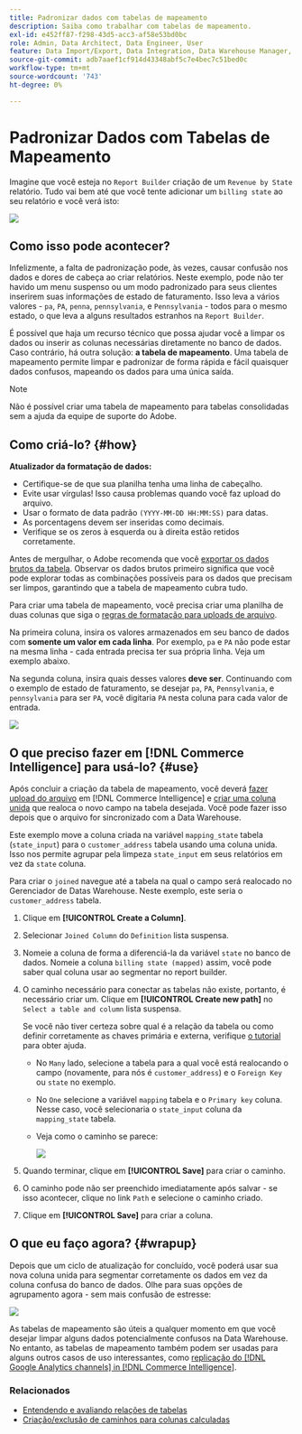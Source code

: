 ```yaml
---
title: Padronizar dados com tabelas de mapeamento
description: Saiba como trabalhar com tabelas de mapeamento.
exl-id: e452ff87-f298-43d5-acc3-af58e53bd0bc
role: Admin, Data Architect, Data Engineer, User
feature: Data Import/Export, Data Integration, Data Warehouse Manager, Commerce Tables
source-git-commit: adb7aaef1cf914d43348abf5c7e4bec7c51bed0c
workflow-type: tm+mt
source-wordcount: '743'
ht-degree: 0%

---
```


# Padronizar Dados com Tabelas de Mapeamento

Imagine que você esteja no `Report Builder` criação de um `Revenue by State` relatório. Tudo vai bem até que você tente adicionar um `billing state` ao seu relatório e você verá isto:

![](../../assets/Messy_State_Segments.png)

## Como isso pode acontecer?

Infelizmente, a falta de padronização pode, às vezes, causar confusão nos dados e dores de cabeça ao criar relatórios. Neste exemplo, pode não ter havido um menu suspenso ou um modo padronizado para seus clientes inserirem suas informações de estado de faturamento. Isso leva a vários valores - `pa`, `PA`, `penna`, `pennsylvania`, e `Pennsylvania` - todos para o mesmo estado, o que leva a alguns resultados estranhos na `Report Builder`.

É possível que haja um recurso técnico que possa ajudar você a limpar os dados ou inserir as colunas necessárias diretamente no banco de dados. Caso contrário, há outra solução: **a tabela de mapeamento**. Uma tabela de mapeamento permite limpar e padronizar de forma rápida e fácil quaisquer dados confusos, mapeando os dados para uma única saída.

>[!NOTE]
>
>Não é possível criar uma tabela de mapeamento para tabelas consolidadas sem a ajuda da equipe de suporte do Adobe.

## Como criá-lo? {#how}

**Atualizador da formatação de dados:**

* Certifique-se de que sua planilha tenha uma linha de cabeçalho.
* Evite usar vírgulas! Isso causa problemas quando você faz upload do arquivo.
* Usar o formato de data padrão `(YYYY-MM-DD HH:MM:SS)` para datas.
* As porcentagens devem ser inseridas como decimais.
* Verifique se os zeros à esquerda ou à direita estão retidos corretamente.

Antes de mergulhar, o Adobe recomenda que você [exportar os dados brutos da tabela](../../tutorials/export-raw-data.md). Observar os dados brutos primeiro significa que você pode explorar todas as combinações possíveis para os dados que precisam ser limpos, garantindo que a tabela de mapeamento cubra tudo.

Para criar uma tabela de mapeamento, você precisa criar uma planilha de duas colunas que siga o [regras de formatação para uploads de arquivo](../../data-analyst/importing-data/connecting-data/using-file-uploader.md).

Na primeira coluna, insira os valores armazenados em seu banco de dados com **somente um valor em cada linha**. Por exemplo, `pa` e `PA` não pode estar na mesma linha - cada entrada precisa ter sua própria linha. Veja um exemplo abaixo.

Na segunda coluna, insira quais desses valores **deve ser**. Continuando com o exemplo de estado de faturamento, se desejar `pa`, `PA`, `Pennsylvania`, e `pennsylvania` para ser `PA`, você digitaria `PA` nesta coluna para cada valor de entrada.

![](../../assets/Mapping_table_examples.jpg)

## O que preciso fazer em [!DNL Commerce Intelligence] para usá-lo? {#use}

Após concluir a criação da tabela de mapeamento, você deverá [fazer upload do arquivo](../../data-analyst/importing-data/connecting-data/using-file-uploader.md) em [!DNL Commerce Intelligence] e [criar uma coluna unida](../../data-analyst/data-warehouse-mgr/calc-column-types.md) que realoca o novo campo na tabela desejada. Você pode fazer isso depois que o arquivo for sincronizado com a Data Warehouse.

Este exemplo move a coluna criada na variável `mapping_state` tabela (`state_input`) para o `customer_address` tabela usando uma coluna unida. Isso nos permite agrupar pela limpeza `state_input` em seus relatórios em vez da `state` coluna.

Para criar o `joined` navegue até a tabela na qual o campo será realocado no Gerenciador de Datas Warehouse. Neste exemplo, este seria o `customer_address` tabela.

1. Clique em **[!UICONTROL Create a Column]**.
1. Selecionar `Joined Column` do `Definition` lista suspensa.
1. Nomeie a coluna de forma a diferenciá-la da variável `state` no banco de dados. Nomeie a coluna `billing state (mapped)` assim, você pode saber qual coluna usar ao segmentar no report builder.
1. O caminho necessário para conectar as tabelas não existe, portanto, é necessário criar um. Clique em **[!UICONTROL Create new path]**  no `Select a table and column` lista suspensa.

   Se você não tiver certeza sobre qual é a relação da tabela ou como definir corretamente as chaves primária e externa, verifique [o tutorial](../../data-analyst/data-warehouse-mgr/create-paths-calc-columns.md) para obter ajuda.

   * No `Many` lado, selecione a tabela para a qual você está realocando o campo (novamente, para nós é `customer_address`) e o `Foreign Key` ou `state` no exemplo.
   * No `One` selecione a variável `mapping` tabela e o `Primary key` coluna. Nesse caso, você selecionaria o `state_input` coluna da `mapping_state` tabela.
   * Veja como o caminho se parece:

     ![](../../assets/State_Mapping_Path.png)

1. Quando terminar, clique em **[!UICONTROL Save]** para criar o caminho.
1. O caminho pode não ser preenchido imediatamente após salvar - se isso acontecer, clique no link `Path` e selecione o caminho criado.
1. Clique em **[!UICONTROL Save]** para criar a coluna.

## O que eu faço agora? {#wrapup}

Depois que um ciclo de atualização for concluído, você poderá usar sua nova coluna unida para segmentar corretamente os dados em vez da coluna confusa do banco de dados. Olhe para suas opções de agrupamento agora - sem mais confusão de estresse:

![](../../assets/Clean_State_Segments.png)

As tabelas de mapeamento são úteis a qualquer momento em que você desejar limpar alguns dados potencialmente confusos na Data Warehouse. No entanto, as tabelas de mapeamento também podem ser usadas para alguns outros casos de uso interessantes, como [replicação do [!DNL Google Analytics channels] in [!DNL Commerce Intelligence]](../data-warehouse-mgr/rep-google-analytics-channels.md).

### Relacionados

* [Entendendo e avaliando relações de tabelas](../data-warehouse-mgr/table-relationships.md)
* [Criação/exclusão de caminhos para colunas calculadas](../data-warehouse-mgr/create-paths-calc-columns.md)
